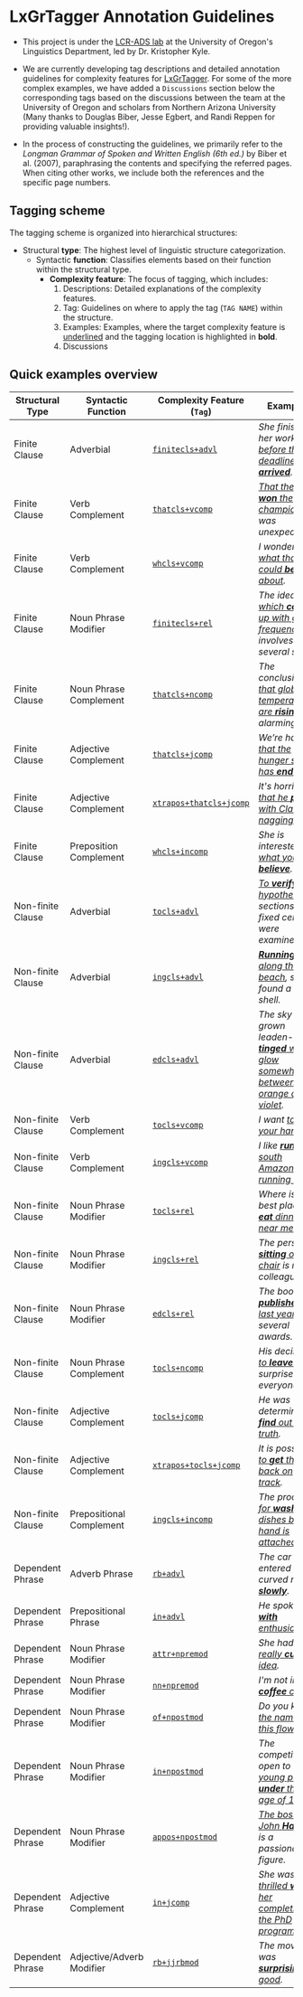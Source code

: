 # LxGrTagger Annotation Guidelines

- This project is under the [LCR-ADS lab](https://lcr-ads-lab.github.io/LCR-ADS-Home/) at the University of Oregon's Linguistics Department, led by Dr. Kristopher Kyle.

- We are currently developing tag descriptions and detailed annotation guidelines for complexity features for [LxGrTagger](https://github.com/kristopherkyle/LxGrTgr). For some of the more complex examples, we have added a `Discussions` section below the corresponding tags based on the discussions between the team at the University of Oregon and scholars from Northern Arizona University (Many thanks to Douglas Biber, Jesse Egbert, and Randi Reppen for providing valuable insights!). 

- In the process of constructing the guidelines, we primarily refer to the *Longman Grammar of Spoken and Written English (6th ed.)* by Biber et al. (2007), paraphrasing the contents and specifying the referred pages. When citing other works, we include both the references and the specific page numbers.

## Tagging scheme

The tagging scheme is organized into hierarchical structures:

- Structural **type**: The highest level of linguistic structure categorization.
    - Syntactic **function**: Classifies elements based on their function within the structural type.
        - **Complexity feature**: The focus of tagging, which includes:
            1. Descriptions: Detailed explanations of the complexity features.
            2. Tag: Guidelines on where to apply the tag (`TAG NAME`) within the structure.
            3. Examples: Examples, where the target complexity feature is <ins>underlined</ins> and the tagging location is highlighted in **bold**.
            4. Discussions

## Quick examples overview

| Structural Type     | Syntactic Function         | Complexity Feature (`Tag`)                                                       | Examples                                                        |
|---------------------|----------------------------|----------------------------------------------------------------------------------|-----------------------------------------------------------------|
| Finite Clause       | Adverbial                  | [`finitecls+advl`](1_structural%20type1/1_Syntactic%20function1.html#1-1-clause-constituent-adverbial) | *She finished her work <ins>before the deadline **arrived**</ins>.* |
| Finite Clause       | Verb Complement            | [`thatcls+vcomp`](1_structural%20type1/2_Syntactic%20function2.html#1-2-1-verb--that-complement-clause) | *<ins>That the team **won** the championship</ins> was unexpected.* |
| Finite Clause       | Verb Complement            | [`whcls+vcomp`](1_structural%20type1/2_Syntactic%20function2.html#1-2-2-verb--wh-complement-clause) | *I wonder <ins>what that could **be** about</ins>.* |
| Finite Clause       | Noun Phrase Modifier       | [`finitecls+rel`](1_structural%20type1/3_Syntactic%20function3.html#1-3-noun-phrase-constituent-modifier) | *The idea <ins>which **comes** up with great frequency</ins> involves several steps.* |
| Finite Clause       | Noun Phrase Complement     | [`thatcls+ncomp`](1_structural%20type1/4_Syntactic%20function4.html#1-4-noun-phrase-constituent-complement) | *The conclusion <ins>that global temperatures are **rising**</ins> is alarming.* |
| Finite Clause       | Adjective Complement       | [`thatcls+jcomp`](1_structural%20type1/5_Syntactic%20function5.html#1-5-other-phrase-constituent_adjective-complement) | *We’re happy <ins>that the hunger strike has **ended**</ins>.* |
| Finite Clause       | Adjective Complement       | [`xtrapos+thatcls+jcomp`](1_structural%20type1/5_Syntactic%20function5.html#1-5-2-extraposed-adjective--that-complement-clause) | *It's horrible <ins>that he **put** up with Claire’s nagging</ins>.* |
| Finite Clause       | Preposition Complement     | [`whcls+incomp`](1_structural%20type1/6_Syntactic%20function6.html#1-6-other-phrase-constituent_preposition-complement) | *She is interested in <ins>what you **believe**</ins>.* |
| Non-finite Clause   | Adverbial                  | [`tocls+advl`](2_structural%20type2/1_Syntactic%20function1.html#2-1-clause-constituent-adverbial) | *<ins>To **verify** this hypothesis</ins>, sections of fixed cells were examined.* |
| Non-finite Clause   | Adverbial                  | [`ingcls+advl`](2_structural%20type2/1_Syntactic%20function1.html#2-1-2-ing-clause-as-adverbial) | *<ins>**Running** along the beach</ins>, she found a rare shell.* |
| Non-finite Clause   | Adverbial                  | [`edcls+advl`](2_structural%20type2/1_Syntactic%20function1.html#2-1-3-ed-clause-as-adverbial) | *The sky had grown leaden-grey, <ins>**tinged** with a glow somewhere between orange and violet</ins>.* |
| Non-finite Clause   | Verb Complement            | [`tocls+vcomp`](2_structural%20type2/2_Syntactic%20function2.html#2-2-1-verb--to-complement-clause) | *I want <ins>to **hold** your hand</ins>.* |
| Non-finite Clause   | Verb Complement            | [`ingcls+vcomp`](2_structural%20type2/2_Syntactic%20function2.html#2-2-2-verb--ing-complement-clause) | *I like <ins>**running** south Amazon running trail</ins>.* |
| Non-finite Clause   | Noun Phrase Modifier       | [`tocls+rel`](2_structural%20type2/3_Syntactic%20function3.html#2-3-1-noun--to-relative-clause) | *Where is the best place <ins>to **eat** dinner near me</ins>?* |
| Non-finite Clause   | Noun Phrase Modifier       | [`ingcls+rel`](2_structural%20type2/3_Syntactic%20function3.html#2-3-2-noun--ing-relative-clause) | *The person <ins>**sitting** on the chair</ins> is my colleague.* |
| Non-finite Clause   | Noun Phrase Modifier       | [`edcls+rel`](2_structural%20type2/3_Syntactic%20function3.html#2-3-3-noun--ed-relative-clause) | *The book <ins>**published** last year</ins> won several awards.* |
| Non-finite Clause   | Noun Phrase Complement     | [`tocls+ncomp`](2_structural%20type2/4_Syntactic%20function4.html#2-4-1-noun--to-complement-clause) | *His decision <ins>to **leave** early</ins> surprised everyone.* |
| Non-finite Clause   | Adjective Complement       | [`tocls+jcomp`](2_structural%20type2/4_Syntactic%20function4.html#2-5-1-adjective--to-complement-clause) | *He was determined <ins>to **find** out the truth</ins>.* |
| Non-finite Clause   | Adjective Complement       | [`xtrapos+tocls+jcomp`](2_structural%20type2/4_Syntactic%20function4.html#2-5-2-extraposed-adjective--to-complement-clause) | *It is possible <ins>to **get** things back on track</ins>.* |
| Non-finite Clause   | Prepositional Complement   | [`ingcls+incomp`](2_structural%20type2/4_Syntactic%20function4.html#2-6-1-preposition--ing-complement-clause) | *The process <ins>for **washing** dishes by hand is attached</ins>.* |
| Dependent Phrase    | Adverb Phrase              | [`rb+advl`](3_structural%20type3/1_Syntactic%20function1.html#3-1-1-adverb-phrase) | *The car entered a curved road <ins>**slowly**</ins>.* |
| Dependent Phrase    | Prepositional Phrase       | [`in+advl`](3_structural%20type3/1_Syntactic%20function1.html#3-1-1-adverb-phrase) | *He spoke <ins>**with** enthusiasm</ins>.* |
| Dependent Phrase    | Noun Phrase Modifier       | [`attr+npremod`](3_structural%20type3/2_Syntactic%20function2.html#3-2-1-attributive-adjectives-as-noun-pre-modifier) | *She had <ins>a really **cute** idea</ins>.* |
| Dependent Phrase    | Noun Phrase Modifier       | [`nn+npremod`](3_structural%20type3/2_Syntactic%20function2.html#3-2-2-noun-as-noun-pre-modifier) | *I'm not into <ins>**coffee** cake</ins>.* |
| Dependent Phrase    | Noun Phrase Modifier       | [`of+npostmod`](3_structural%20type3/2_Syntactic%20function2.html#3-2-3-of-phrases-as-noun-post-modifier) | *Do you know <ins>the name **of** this flower</ins>?* |
| Dependent Phrase    | Noun Phrase Modifier       | [`in+npostmod`](3_structural%20type3/2_Syntactic%20function2.html#3-2-4-other-prepositional-phrases-as-noun-post-modifier) | *The competition is open to <ins>young people **under** the age of 18</ins>.* |
| Dependent Phrase    | Noun Phrase Modifier       | [`appos+npostmod`](3_structural%20type3/2_Syntactic%20function2.html#3-2-5-appositive-noun-phrases-as-noun-post-modifier) | *<ins>The boss, John **Harris**</ins> is a passionate figure.* | 
| Dependent Phrase    | Adjective Complement       | [`in+jcomp`](3_structural%20type3/3_Syntactic%20function3.html#3-3-1-prepositional-phrases-as-adjective-complement) | *She was <ins>thrilled **with** her completion of the PhD program</ins>.* |
| Dependent Phrase    | Adjective/Adverb Modifier  | [`rb+jjrbmod`](3_structural%20type3/4_Syntactic%20function4.html#3-4-1-adverb-phrase-as-adjective/adverb-modifier) | *The movie was <ins>**surprisingly** good</ins>.* |
